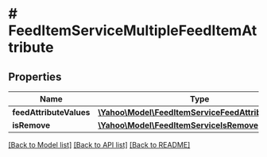 # # FeedItemServiceMultipleFeedItemAttribute

## Properties

Name | Type | Description | Notes
------------ | ------------- | ------------- | -------------
**feedAttributeValues** | [**\Yahoo\Model\FeedItemServiceFeedAttributeValue[]**](FeedItemServiceFeedAttributeValue.md) |  | [optional] 
**isRemove** | [**\Yahoo\Model\FeedItemServiceIsRemove**](FeedItemServiceIsRemove.md) |  | [optional] 

[[Back to Model list]](../../README.md#documentation-for-models) [[Back to API list]](../../README.md#documentation-for-api-endpoints) [[Back to README]](../../README.md)


